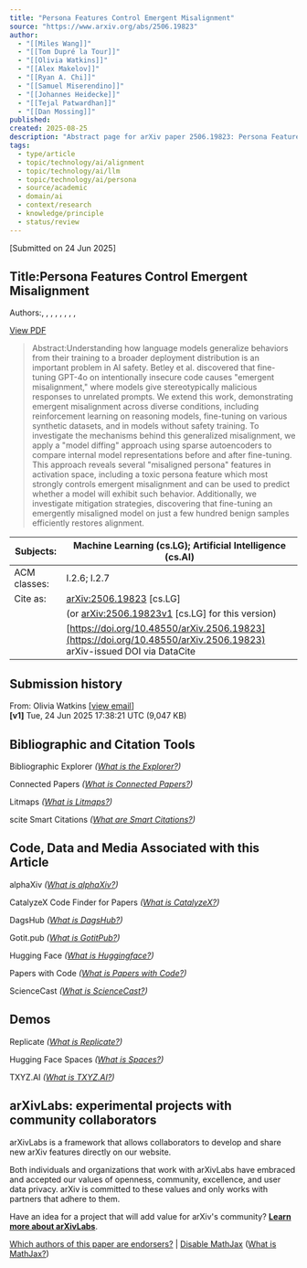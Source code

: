 ```yaml
---
title: "Persona Features Control Emergent Misalignment"
source: "https://www.arxiv.org/abs/2506.19823"
author:
  - "[[Miles Wang]]"
  - "[[Tom Dupré la Tour]]"
  - "[[Olivia Watkins]]"
  - "[[Alex Makelov]]"
  - "[[Ryan A. Chi]]"
  - "[[Samuel Miserendino]]"
  - "[[Johannes Heidecke]]"
  - "[[Tejal Patwardhan]]"
  - "[[Dan Mossing]]"
published:
created: 2025-08-25
description: "Abstract page for arXiv paper 2506.19823: Persona Features Control Emergent Misalignment"
tags:
  - type/article
  - topic/technology/ai/alignment
  - topic/technology/ai/llm
  - topic/technology/ai/persona
  - source/academic
  - domain/ai
  - context/research
  - knowledge/principle
  - status/review
---
```

\[Submitted on 24 Jun 2025\]

## Title:Persona Features Control Emergent Misalignment

Authors:, , , , , , , ,

[View PDF](https://www.arxiv.org/pdf/2506.19823)

> Abstract:Understanding how language models generalize behaviors from their training to a broader deployment distribution is an important problem in AI safety. Betley et al. discovered that fine-tuning GPT-4o on intentionally insecure code causes "emergent misalignment," where models give stereotypically malicious responses to unrelated prompts. We extend this work, demonstrating emergent misalignment across diverse conditions, including reinforcement learning on reasoning models, fine-tuning on various synthetic datasets, and in models without safety training. To investigate the mechanisms behind this generalized misalignment, we apply a "model diffing" approach using sparse autoencoders to compare internal model representations before and after fine-tuning. This approach reveals several "misaligned persona" features in activation space, including a toxic persona feature which most strongly controls emergent misalignment and can be used to predict whether a model will exhibit such behavior. Additionally, we investigate mitigation strategies, discovering that fine-tuning an emergently misaligned model on just a few hundred benign samples efficiently restores alignment.

| Subjects: | Machine Learning (cs.LG); Artificial Intelligence (cs.AI) |
| --- | --- |
| ACM classes: | I.2.6; I.2.7 |
| Cite as: | [arXiv:2506.19823](https://arxiv.org/abs/2506.19823) \[cs.LG\] |
|  | (or [arXiv:2506.19823v1](https://arxiv.org/abs/2506.19823v1) \[cs.LG\] for this version) |
|  | [https://doi.org/10.48550/arXiv.2506.19823](https://doi.org/10.48550/arXiv.2506.19823)  arXiv-issued DOI via DataCite |

## Submission history

From: Olivia Watkins \[[view email](https://www.arxiv.org/show-email/ee720e75/2506.19823)\]  
**\[v1\]** Tue, 24 Jun 2025 17:38:21 UTC (9,047 KB)  

## Bibliographic and Citation Tools

Bibliographic Explorer *([What is the Explorer?](https://info.arxiv.org/labs/showcase.html#arxiv-bibliographic-explorer))*

Connected Papers *([What is Connected Papers?](https://www.connectedpapers.com/about))*

Litmaps *([What is Litmaps?](https://www.litmaps.co/))*

scite Smart Citations *([What are Smart Citations?](https://www.scite.ai/))*

## Code, Data and Media Associated with this Article

alphaXiv *([What is alphaXiv?](https://alphaxiv.org/))*

CatalyzeX Code Finder for Papers *([What is CatalyzeX?](https://www.catalyzex.com/))*

DagsHub *([What is DagsHub?](https://dagshub.com/))*

Gotit.pub *([What is GotitPub?](http://gotit.pub/faq))*

Hugging Face *([What is Huggingface?](https://huggingface.co/huggingface))*

Papers with Code *([What is Papers with Code?](https://paperswithcode.com/))*

ScienceCast *([What is ScienceCast?](https://sciencecast.org/welcome))*

## Demos

Replicate *([What is Replicate?](https://replicate.com/docs/arxiv/about))*

Hugging Face Spaces *([What is Spaces?](https://huggingface.co/docs/hub/spaces))*

TXYZ.AI *([What is TXYZ.AI?](https://txyz.ai/))*

## arXivLabs: experimental projects with community collaborators

arXivLabs is a framework that allows collaborators to develop and share new arXiv features directly on our website.

Both individuals and organizations that work with arXivLabs have embraced and accepted our values of openness, community, excellence, and user data privacy. arXiv is committed to these values and only works with partners that adhere to them.

Have an idea for a project that will add value for arXiv's community? [**Learn more about arXivLabs**](https://info.arxiv.org/labs/index.html).

[Which authors of this paper are endorsers?](https://www.arxiv.org/auth/show-endorsers/2506.19823) | [Disable MathJax](https://www.arxiv.org/abs/) ([What is MathJax?](https://info.arxiv.org/help/mathjax.html))